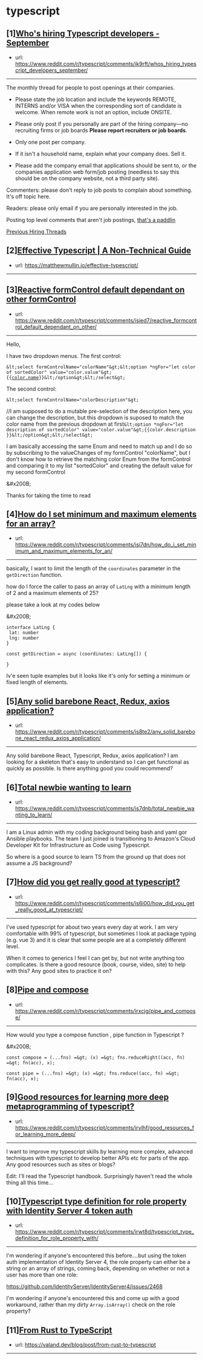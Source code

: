 # typescript
## [1][Who's hiring Typescript developers - September](https://www.reddit.com/r/typescript/comments/ik9rft/whos_hiring_typescript_developers_september/)
- url: https://www.reddit.com/r/typescript/comments/ik9rft/whos_hiring_typescript_developers_september/
---
The monthly thread for people to post openings at their companies.

* Please state the job location and include the keywords REMOTE, INTERNS and/or VISA when the corresponding sort of candidate is welcome. When remote work is not an option, include ONSITE.

* Please only post if you personally are part of the hiring company—no recruiting firms or job boards **Please report recruiters or job boards**. 

* Only one post per company. 

* If it isn't a household name, explain what your company does. Sell it.

* Please add the company email that applications should be sent to, or the companies application web form/job posting (needless to say this should be on the company website, not a third party site).


Commenters: please don't reply to job posts to complain about something. It's off topic here.

Readers: please only email if you are personally interested in the job. 

Posting top level comments that aren't job postings, [that's a paddlin](https://i.imgur.com/FxMKfnY.jpg)

[Previous Hiring Threads](https://www.reddit.com/r/typescript/search?sort=new&amp;restrict_sr=on&amp;q=flair%3AMonthly%2BHiring%2BThread)
## [2][Effective Typescript | A Non-Technical Guide](https://www.reddit.com/r/typescript/comments/is5d0m/effective_typescript_a_nontechnical_guide/)
- url: https://matthewmullin.io/effective-typescript/
---

## [3][Reactive formControl default dependant on other formControl](https://www.reddit.com/r/typescript/comments/isied7/reactive_formcontrol_default_dependant_on_other/)
- url: https://www.reddit.com/r/typescript/comments/isied7/reactive_formcontrol_default_dependant_on_other/
---
Hello,

I have two dropdown menus. The first control:

`&lt;select formControlName="colorName"&gt;&lt;option *ngFor="let color of sortedColor" value="color.value"&gt;{{`[`color.name`](https://color.name)`}}&lt;/option&gt;&lt;/select&gt;`

The second control:

`&lt;select formControlName="colorDescription"&gt;`

//I am supposed to do a mutable pre-selection of the description here, you can change the description, but this dropdown is suposed to match the color name from the previous dropdown at first`&lt;option *ngFor="let description of sortedColor" value="color.value"&gt;{{color.description }}&lt;/option&gt;&lt;/select&gt;`

I am basically accessing the same Enum and need to match up and I do so by subscribing to the valueChanges of my formControl "colorName", but I don't know how to retrieve the matching color Enum from the formControl and comparing it to my list "sortedColor" and creating the default value for my second formControl

&amp;#x200B;

Thanks for taking the time to read
## [4][How do I set minimum and maximum elements for an array?](https://www.reddit.com/r/typescript/comments/isi7dn/how_do_i_set_minimum_and_maximum_elements_for_an/)
- url: https://www.reddit.com/r/typescript/comments/isi7dn/how_do_i_set_minimum_and_maximum_elements_for_an/
---
basically, I want to limit the length of the `coordinates` parameter in the `getDirection` function.

how do I force the caller to pass an array of `LatLng` with a minimum length of 2 and a maximum elements of 25?

  
please take a look at my codes below

&amp;#x200B;

    interface LatLng {
     lat: number
     lng: number
    }
    
    const getDirection = async (coordinates: LatLng[]) {
    
    }

Iv'e seen tuple examples but it looks like it's only for setting a minimum or fixed length of elements.
## [5][Any solid barebone React, Redux, axios application?](https://www.reddit.com/r/typescript/comments/is8te2/any_solid_barebone_react_redux_axios_application/)
- url: https://www.reddit.com/r/typescript/comments/is8te2/any_solid_barebone_react_redux_axios_application/
---
Any solid barebone React, Typescript, Redux, axios application? I am looking for a skeleton that's easy to understand so I can get functional as quickly as possible. Is there anything good you could recommend?
## [6][Total newbie wanting to learn](https://www.reddit.com/r/typescript/comments/is7dnb/total_newbie_wanting_to_learn/)
- url: https://www.reddit.com/r/typescript/comments/is7dnb/total_newbie_wanting_to_learn/
---
I am a Linux admin with my coding background being bash and yaml gor Ansible playbooks. The team I just joined is transitioning to Amazon's Cloud Developer Kit for Infrastructure as Code using Typescript.

So where is a good source to learn TS from the ground up that does not assume a JS background?
## [7][How did you get really good at typescript?](https://www.reddit.com/r/typescript/comments/is6i00/how_did_you_get_really_good_at_typescript/)
- url: https://www.reddit.com/r/typescript/comments/is6i00/how_did_you_get_really_good_at_typescript/
---
I’ve used typescript for about two years every day at work. I am very comfortable with 99% of typescript, but sometimes I look at package typing (e.g. vue 3) and it is clear that some people are at a completely different level. 

When it comes to generics I feel I can get by, but not write anything too complicates. Is there a good resource (book, course, video, site) to help with this? Any good sites to practice it on?
## [8][Pipe and compose](https://www.reddit.com/r/typescript/comments/irxcjg/pipe_and_compose/)
- url: https://www.reddit.com/r/typescript/comments/irxcjg/pipe_and_compose/
---
How would you type a compose function , pipe function in Typescript  ?

&amp;#x200B;

`const compose = (...fns) =&gt; (x) =&gt; fns.reduceRight((acc, fn) =&gt; fn(acc), x);`

`const pipe = (...fns) =&gt; (x) =&gt; fns.reduce((acc, fn) =&gt; fn(acc), x);`
## [9][Good resources for learning more deep metaprogramming of typescript?](https://www.reddit.com/r/typescript/comments/irvlhf/good_resources_for_learning_more_deep/)
- url: https://www.reddit.com/r/typescript/comments/irvlhf/good_resources_for_learning_more_deep/
---
I want to improve my typescript skills by learning more complex, advanced techniques with typescript to develop better APIs etc for parts of the app. Any good resources such as sites or blogs?

Edit: I'll read the Typescript handbook. Surprisingly haven't read the whole thing all this time...
## [10][Typescript type definition for role property with Identity Server 4 token auth](https://www.reddit.com/r/typescript/comments/irwt8d/typescript_type_definition_for_role_property_with/)
- url: https://www.reddit.com/r/typescript/comments/irwt8d/typescript_type_definition_for_role_property_with/
---
I'm wondering if anyone's encountered this before....but using the token auth implementation of Identity Server 4, the role property can either be a string or an array of strings, coming back, depending on whether or not a user has more than one role:

https://github.com/IdentityServer/IdentityServer4/issues/2468 

I'm wondering if anyone's encountered this and come up with a good workaround, rather than my dirty `Array.isArray()` check on the role property?
## [11][From Rust to TypeScript](https://www.reddit.com/r/typescript/comments/irhluf/from_rust_to_typescript/)
- url: https://valand.dev/blog/post/from-rust-to-typescript
---

